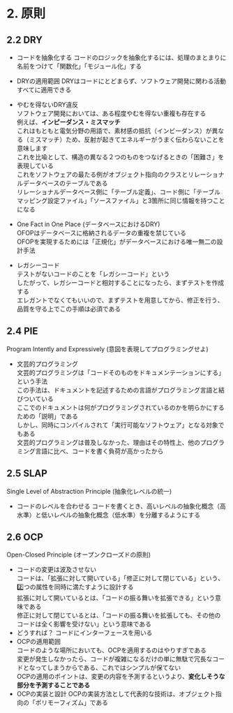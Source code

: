 # 2. 原則
## 2.2 DRY
- コードを抽象化する
  コードのロジックを抽象化するには、処理のまとまりに名前をつけて「関数化」「モジュール化」する  

- DRYの適用範囲
  DRYはコードにとどまらず、ソフトウェア開発に関わる活動すべてに適用できる  

- やむを得ないDRY違反  
  ソフトウェア開発においては、ある程度やむを得ない重複も存在する  
  例えば、**インピーダンス・ミスマッチ**  
  これはもともと電気分野の用語で、素材感の抵抗（インビーダンス）が異なる（ミスマッチ）ため、反射が起きてエネルギーがうまく伝わらないことを意味します  
  これを比喩として、構造の異なる２つのものをつなげるときの「困難さ」を表現している  
  これをソフトウェアの最たる例がオブジェクト指向のクラスとリレーショナルデータベースのテーブルである  
  リレーショナルデータベース側に「テーブル定義」、コード側に「テーブルマッピング設定ファイル」「ソースファイル」と3箇所に同じ情報を持つことになる  

- One Fact in One Place (データベースにおけるDRY)  
  OFOPはデータベースに格納されるデータの重複を禁じている  
  OFOPを実現するためには「正規化」がデータベースにおける唯一無二の設計手法  

- レガシーコード  
  テストがないコードのことを「レガシーコード」という  
  したがって、レガシーコードと相対することになったら、まずテストを作成する  
  エレガントでなくてもいいので、まずテストを用意してから、修正を行う、品質を守る上でこの手順は必須である  

## 2.4 PIE  
Program Intently and Expressively (意図を表現してプログラミングせよ)  
- 文芸的プログラミング  
  文芸的プログラミングは「コードそのものをドキュメンテーションにする」という手法  
  この手法は、ドキュメントを記述するための言語がプログラミング言語と結びついている  
  ここでのドキュメントは何がプログラミングされているのかを明らかにするための「説明」である  
  しかし、同時にコンパイルされて「実行可能なソフトウェア」となる対象でもある  
  文芸的プログラミングは普及しなかった、理由はその特性上、他のプログラミング言語に比べ、コードを書く負荷が高かったから  

## 2.5 SLAP
Single Level of Abstraction Principle (抽象化レベルの統一)  
- コードのレベルを合わせる
  コードを書くとき、高いレベルの抽象化概念（高水準）と低いレベルの抽象化概念（低水準）を分離するようにする  

## 2.6 OCP
Open-Closed Principle (オープンクローズドの原則)  
- コードの変更は波及させない  
  コードは、「拡張に対して開いている」「修正に対して閉じている」という、2️⃣つの属性を同時に満たすように設計する  
  拡張に対して開いているとは、「コードの振る舞いを拡張できる」という意味である  
  修正に対して閉じているとは、「コードの振る舞いを拡張しても、その他のコードは全く影響を受けない」という意味である  
- どうすれば？
  コードにインターフェースを用いる  
- OCPの適用範囲  
  コードのような場所においても、OCPを適用するのはやりすぎである  
  変更が発生しなかったら、コードが複雑になるだけの単に無駄で冗長なコードとなってしまうからである、これではシンプルが保てない  
  OCPの適用のポイントは、変更の内容を予測するというより、**変化しそうな部分を予測することである**  
- OCPの実装と設計
  OCPの実装方法として代表的な技術は、オブジェクト指向の「ポリモーフィズム」である  
